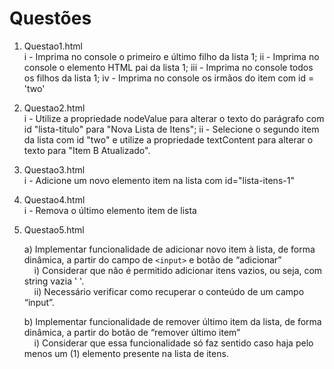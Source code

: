 # Questões

1) Questao1.html   
    i   - Imprima no console o primeiro e último filho da lista 1;
    ii  - Imprima no console o elemento HTML pai da lista 1;
    iii - Imprima no console todos os filhos da lista 1;
    iv  - Imprima no console os irmãos do item com id = 'two'

2) Questao2.html  
    i  - Utilize a propriedade nodeValue para alterar o texto do parágrafo com id "lista-titulo" para "Nova Lista de Itens"; 
    ii - Selecione o segundo item da lista com id "two" e utilize a propriedade textContent para alterar o texto para "Item B Atualizado". 

3) Questao3.html  
    i - Adicione um novo elemento item na lista com id="lista-itens-1"

4) Questao4.html  
    i - Remova o último elemento item de lista

5) Questao5.html  

    a) Implementar funcionalidade de adicionar novo item à lista, de forma dinâmica, a partir do campo de `<input>` e botão de “adicionar”<br>
    &nbsp;&nbsp;&nbsp;&nbsp;i) Considerar que não é permitido adicionar itens vazios, ou seja, com string vazia ' '.<br>
    &nbsp;&nbsp;&nbsp;&nbsp;ii) Necessário verificar como recuperar o conteúdo de um campo “input”.

    b) Implementar funcionalidade de remover último item da lista, de forma dinâmica, a partir do botão de “remover último item”<br>
    &nbsp;&nbsp;&nbsp;&nbsp;i) Considerar que essa funcionalidade só faz sentido caso haja pelo menos um (1) elemento presente na lista de itens.